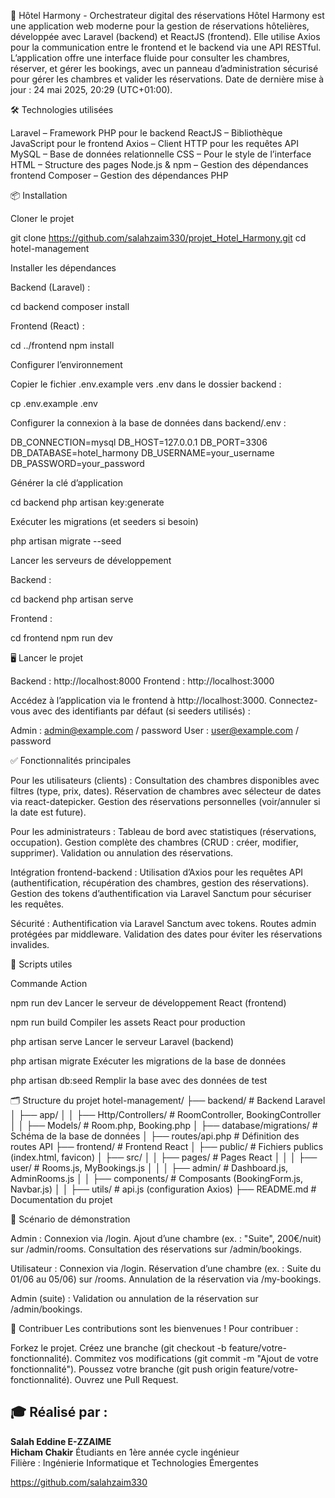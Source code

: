 🚀 Hôtel Harmony - Orchestrateur digital des réservations
Hôtel Harmony est une application web moderne pour la gestion de réservations hôtelières, développée avec Laravel (backend) et ReactJS (frontend). Elle utilise Axios pour la communication entre le frontend et le backend via une API RESTful. L’application offre une interface fluide pour consulter les chambres, réserver, et gérer les bookings, avec un panneau d’administration sécurisé pour gérer les chambres et valider les réservations.
Date de dernière mise à jour : 24 mai 2025, 20:29 (UTC+01:00).

🛠️ Technologies utilisées

Laravel – Framework PHP pour le backend
ReactJS – Bibliothèque JavaScript pour le frontend
Axios – Client HTTP pour les requêtes API
MySQL – Base de données relationnelle
CSS – Pour le style de l’interface
HTML – Structure des pages
Node.js & npm – Gestion des dépendances frontend
Composer – Gestion des dépendances PHP


📦 Installation

Cloner le projet

git clone https://github.com/salahzaim330/projet_Hotel_Harmony.git
cd hotel-management


Installer les dépendances


Backend (Laravel) :

cd backend
composer install


Frontend (React) :

cd ../frontend
npm install


Configurer l’environnement


Copier le fichier .env.example vers .env dans le dossier backend :

cp .env.example .env


Configurer la connexion à la base de données dans backend/.env :

DB_CONNECTION=mysql
DB_HOST=127.0.0.1
DB_PORT=3306
DB_DATABASE=hotel_harmony
DB_USERNAME=your_username
DB_PASSWORD=your_password


Générer la clé d’application

cd backend
php artisan key:generate


Exécuter les migrations (et seeders si besoin)

php artisan migrate --seed


Lancer les serveurs de développement


Backend :

cd backend
php artisan serve


Frontend :

cd frontend
npm run dev


🖥️ Lancer le projet

Backend : http://localhost:8000
Frontend : http://localhost:3000

Accédez à l’application via le frontend à http://localhost:3000. Connectez-vous avec des identifiants par défaut (si seeders utilisés) :

Admin : admin@example.com / password
User : user@example.com / password


✅ Fonctionnalités principales

Pour les utilisateurs (clients) :
Consultation des chambres disponibles avec filtres (type, prix, dates).
Réservation de chambres avec sélecteur de dates via react-datepicker.
Gestion des réservations personnelles (voir/annuler si la date est future).


Pour les administrateurs :
Tableau de bord avec statistiques (réservations, occupation).
Gestion complète des chambres (CRUD : créer, modifier, supprimer).
Validation ou annulation des réservations.


Intégration frontend-backend :
Utilisation d’Axios pour les requêtes API (authentification, récupération des chambres, gestion des réservations).
Gestion des tokens d’authentification via Laravel Sanctum pour sécuriser les requêtes.


Sécurité :
Authentification via Laravel Sanctum avec tokens.
Routes admin protégées par middleware.
Validation des dates pour éviter les réservations invalides.




🚀 Scripts utiles



Commande
Action



npm run dev
Lancer le serveur de développement React (frontend)


npm run build
Compiler les assets React pour production


php artisan serve
Lancer le serveur Laravel (backend)


php artisan migrate
Exécuter les migrations de la base de données


php artisan db:seed
Remplir la base avec des données de test



🗂️ Structure du projet
hotel-management/
├── backend/                    # Backend Laravel
│   ├── app/
│   │   ├── Http/Controllers/   # RoomController, BookingController
│   │   ├── Models/            # Room.php, Booking.php
│   ├── database/migrations/    # Schéma de la base de données
│   ├── routes/api.php         # Définition des routes API
├── frontend/                   # Frontend React
│   ├── public/                # Fichiers publics (index.html, favicon)
│   ├── src/
│   │   ├── pages/             # Pages React
│   │   │   ├── user/          # Rooms.js, MyBookings.js
│   │   │   ├── admin/         # Dashboard.js, AdminRooms.js
│   │   ├── components/        # Composants (BookingForm.js, Navbar.js)
│   │   ├── utils/             # api.js (configuration Axios)
├── README.md                  # Documentation du projet


🎥 Scénario de démonstration

Admin :
Connexion via /login.
Ajout d’une chambre (ex. : "Suite", 200€/nuit) sur /admin/rooms.
Consultation des réservations sur /admin/bookings.


Utilisateur :
Connexion via /login.
Réservation d’une chambre (ex. : Suite du 01/06 au 05/06) sur /rooms.
Annulation de la réservation via /my-bookings.


Admin (suite) :
Validation ou annulation de la réservation sur /admin/bookings.




🤝 Contribuer
Les contributions sont les bienvenues ! Pour contribuer :

Forkez le projet.
Créez une branche (git checkout -b feature/votre-fonctionnalité).
Commitez vos modifications (git commit -m "Ajout de votre fonctionnalité").
Poussez votre branche (git push origin feature/votre-fonctionnalité).
Ouvrez une Pull Request.

## 🎓 Réalisé par :

**Salah Eddine E-ZZAIME**  
**Hicham Chakir**
Étudiants en 1ère année cycle ingénieur  
Filière : Ingénierie Informatique et Technologies Émergentes  


https://github.com/salahzaim330